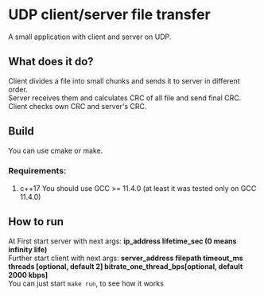 # UDP client/server file transfer
A small application with client and server on UDP.

## What does it do?
Client divides a file into small chunks and sends it to server in different order.  
Server receives them and calculates CRC of all file and send final CRC.  
Client checks own CRC and server's CRC.  

## Build
You can use cmake or make.      
### Requirements:
1. c++17
You should use GCC >= 11.4.0 (at least it was tested only on GCC 11.4.0)  

## How to run
At First start server with next args: **ip_address lifetime_sec (0 means infinity life)**  
Further start client with next args: **server_address filepath timeout_ms threads [optional, default 2] bitrate_one_thread_bps[optional, default 2000 kbps]**  
You can just start ```make run```, to see how it works  